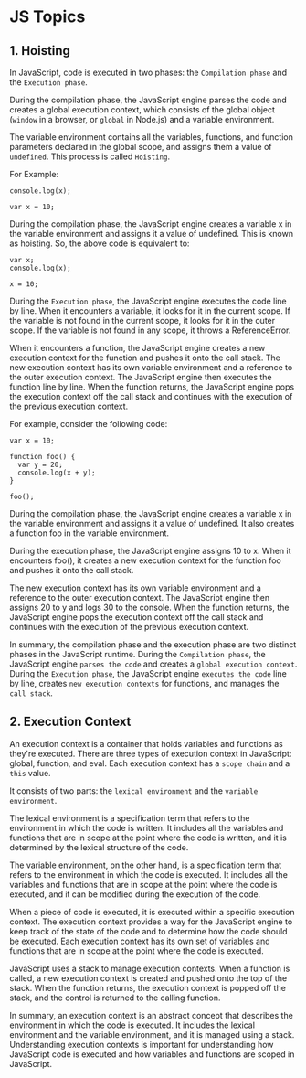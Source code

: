 # JS Topics 

## 1. Hoisting

In JavaScript, code is executed in two phases: the `Compilation phase` and the `Execution phase`.

During the compilation phase, the JavaScript engine parses the code and creates a global execution context, which consists of the global object (`window` in a browser, or `global` in Node.js) and a variable environment. 

The variable environment contains all the variables, functions, and function parameters declared in the global scope, and assigns them a value of `undefined`. This process is called `Hoisting`.

For Example: 
```
console.log(x);

var x = 10;
```
During the compilation phase, the JavaScript engine creates a variable x in the variable environment and assigns it a value of undefined. This is known as hoisting. So, the above code is equivalent to:

```
var x;
console.log(x);

x = 10;
```

During the `Execution phase`, the JavaScript engine executes the code line by line.
When it encounters a variable, it looks for it in the current scope. 
If the variable is not found in the current scope, it looks for it in the outer scope. 
If the variable is not found in any scope, it throws a ReferenceError.

When it encounters a function, the JavaScript engine creates a new execution context for the function and pushes it onto the call stack. 
The new execution context has its own variable environment and a reference to the outer execution context. 
The JavaScript engine then executes the function line by line. 
When the function returns, the JavaScript engine pops the execution context off the call stack and continues with the execution of the previous execution context.

For example, consider the following code:

```
var x = 10;

function foo() {
  var y = 20;
  console.log(x + y);
}

foo();
```

During the compilation phase, the JavaScript engine creates a variable x in the variable environment and assigns it a value of undefined. 
It also creates a function foo in the variable environment.

During the execution phase, the JavaScript engine assigns 10 to x.
When it encounters foo(), it creates a new execution context for the function foo and pushes it onto the call stack.

The new execution context has its own variable environment and a reference to the outer execution context. 
The JavaScript engine then assigns 20 to y and logs 30 to the console. 
When the function returns, the JavaScript engine pops the execution context off the call stack and continues with the execution of the previous execution context.

In summary, the compilation phase and the execution phase are two distinct phases in the JavaScript runtime. 
During the `Compilation phase`, the JavaScript engine `parses the code` and creates a `global execution context`.
During the `Execution phase`, the JavaScript engine `executes the code` line by line, creates `new execution contexts` for functions, and manages the `call stack`.


## 2. Execution Context

An execution context is a container that holds variables and functions as they're executed. 
There are three types of execution context in JavaScript: global, function, and eval. 
Each execution context has a `scope chain` and a `this` value.

It consists of two parts: the `lexical environment` and the `variable environment`.

The lexical environment is a specification term that refers to the environment in which the code is written. It includes all the variables and functions that are in scope at the point where the code is written, and it is determined by the lexical structure of the code.

The variable environment, on the other hand, is a specification term that refers to the environment in which the code is executed. It includes all the variables and functions that are in scope at the point where the code is executed, and it can be modified during the execution of the code.

When a piece of code is executed, it is executed within a specific execution context. The execution context provides a way for the JavaScript engine to keep track of the state of the code and to determine how the code should be executed. Each execution context has its own set of variables and functions that are in scope at the point where the code is executed.

JavaScript uses a stack to manage execution contexts. When a function is called, a new execution context is created and pushed onto the top of the stack. When the function returns, the execution context is popped off the stack, and the control is returned to the calling function.

In summary, an execution context is an abstract concept that describes the environment in which the code is executed. It includes the lexical environment and the variable environment, and it is managed using a stack. Understanding execution contexts is important for understanding how JavaScript code is executed and how variables and functions are scoped in JavaScript.
